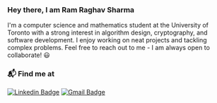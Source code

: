 ### Hey there, I am Ram Raghav Sharma

I'm a computer science and mathematics student at the University of Toronto with a strong interest in algorithm design, cryptography, and software development. I enjoy working on neat projects and tackling complex problems. Feel free to reach out to me - I am always open to collaborate! :smiley:

### 📬 Find me at
[![Linkedin Badge](https://img.shields.io/badge/-LinkedIn-blue?style=flat-square&logo=Linkedin&logoColor=white&link=https://www.linkedin.com/in/ram-raghav-sharma/)](https://www.linkedin.com/in/hemanthkollipara)
[![Gmail Badge](https://img.shields.io/badge/-Gmail-d14836?style=flat-square&logo=Gmail&logoColor=white&link=mailto:rraagghhaavv21@gmail.com)](mailto:defcon.rraagghhaavv21@gmail.com)


